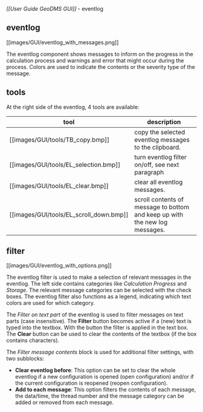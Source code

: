 _[[User Guide GeoDMS GUI]]_ - eventlog

## eventlog

[[images/GUI/eventlog_with_messages.png]]

The eventlog component shows messages to inform on the progress in the calculation process and warnings and error that might occur during the process.
Colors are used to indicate the contents or the severity type of the message.

## tools

At the right side of the eventlog, 4 tools are available:

|tool|description|
|----|-----|
| [[images/GUI/tools/TB_copy.bmp]]| copy the selected eventlog messages to the clipboard.|
| [[images/GUI/tools/EL_selection.bmp]]| turn eventlog filter on/off, see next paragraph |
| [[images/GUI/tools/EL_clear.bmp]]| clear all eventlog messages.|
| [[images/GUI/tools/EL_scroll_down.bmp]]| scroll contents of message to bottom and keep up with the new log messages.|

## filter
[[images/GUI/eventlog_with_options.png]]

The eventlog filter is used to make a selection of relevant messages in the eventlog. The left side contains categories like _Calculation Progress_ and _Storage_. The relevant message categories can be selected with the check boxes. The eventlog filter also functions as a legend, indicating which text colors are used for which category.

The _Filter on text part_ of the eventlog is used to filter messages on text parts (case insensitive). The **Filter** button becomes active if a (new) text is typed into the textbox. With the button the filter is applied in the text box. The **Clear** button can be used to clear the contents of the textbox (if the box contains characters).

The _Filter message contents_ block is used for additional filter settings, with two subblocks:
* **Clear eventlog before**: This option can be set to clear the whole eventlog if a new configuration is opened (open configuration) and/or if the current configuration is reopened (reopen configuration).
* **Add to each message**: This option filters the contents of each message, the data/time, the thread number and the message category can be added or removed from each message.
     


